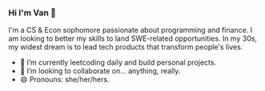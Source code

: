 ### Hi I'm Van 👋

<!--
**yourvivian/yourvivian** is a ✨ _special_ ✨ repository because its `README.md` (this file) appears on your GitHub profile.

Here are some ideas to get you started:

- 🔭 I’m currently working on ...
- 🌱 I’m currently learning ...
- 👯 I’m looking to collaborate on ...
- 🤔 I’m looking for help with ...
- 💬 Ask me about ...
- 📫 How to reach me: ...
- 😄 Pronouns: ...
- ⚡ Fun fact: ...
-->
I'm a CS & Econ sophomore passionate about programming and finance. I am looking to better my skills to land SWE-related opportunities. In my 30s, my widest dream is to lead tech products that transform people's lives.
- 🌱 I’m currently leetcoding daily and build personal projects.
- 👯 I’m looking to collaborate on... anything, really.
- 😄 Pronouns: she/her/hers.
